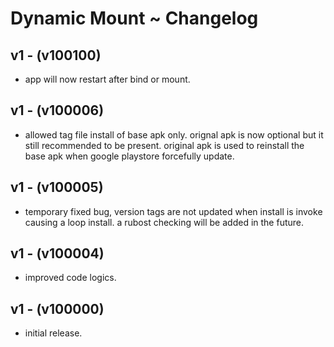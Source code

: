 # Dynamic Mount ~ Changelog
## v1 - (v100100)
* app will now restart after bind or mount.
## v1 - (v100006)
* allowed tag file install of base apk only. orignal apk is now optional but it still recommended to be present. original apk is used to reinstall the base apk when google playstore forcefully update.
## v1 - (v100005)
* temporary fixed bug, version tags are not updated when install is invoke causing a loop install. a rubost checking will be added in the future.
## v1 - (v100004)
* improved code logics.
## v1 - (v100000)
* initial release.